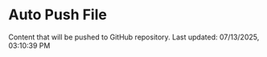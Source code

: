 # Auto Push File

Content that will be pushed to GitHub repository.
Last updated: 07/13/2025, 03:10:39 PM